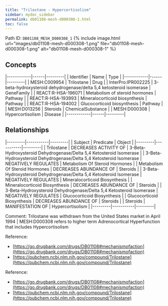 ```yaml
---
title: "Trilostane - Hypercortisolism"
sidebar: mydoc_sidebar
permalink: db01108-mesh-d000308-1.html
toc: false 
---
```



Path ID: `DB01108_MESH_D000308_1`
{% include image.html url="images/db01108-mesh-d000308-1.png" file="db01108-mesh-d000308-1.png" alt="db01108-mesh-d000308-1" %}

## Concepts

|------------|------|---------|
| Identifier | Name | Type    |
|------------|------|---------|
| MESH:C009954 | Trilostane | Drug |
| InterPro:IPR002225 | 3-beta-hydroxysteroid dehydrogenase/delta 5,4 ketosteroid isomerase | GeneFamily |
| REACT:R-HSA-196071 | Metabolism of steroid hormones | Pathway |
| REACT:R-HSA-193993 | Mineralocorticoid biosynthesis | Pathway |
| REACT:R-HSA-194002 | Glucocorticoid biosynthesis | Pathway |
| MESH:D013256 | Steroids | ChemicalSubstance |
| MESH:D000308 | Hypercortisolism | Disease |
|------------|------|---------|

## Relationships

|---------|-----------|---------|
| Subject | Predicate | Object  |
|---------|-----------|---------|
| Trilostane | DECREASES ACTIVITY OF | 3-Beta-Hydroxysteroid Dehydrogenase/Delta 5,4 Ketosteroid Isomerase |
| 3-Beta-Hydroxysteroid Dehydrogenase/Delta 5,4 Ketosteroid Isomerase | NEGATIVELY REGULATES | Metabolism Of Steroid Hormones |
| Metabolism Of Steroid Hormones | DECREASES ABUNDANCE OF | Steroids |
| 3-Beta-Hydroxysteroid Dehydrogenase/Delta 5,4 Ketosteroid Isomerase | NEGATIVELY REGULATES | Mineralocorticoid Biosynthesis |
| Mineralocorticoid Biosynthesis | DECREASES ABUNDANCE OF | Steroids |
| 3-Beta-Hydroxysteroid Dehydrogenase/Delta 5,4 Ketosteroid Isomerase | NEGATIVELY REGULATES | Glucocorticoid Biosynthesis |
| Glucocorticoid Biosynthesis | DECREASES ABUNDANCE OF | Steroids |
| Steroids | MANIFESTATION OF | Hypercortisolism |
|---------|-----------|---------|

Comment: Trilostane was withdrawn from the United States market in April 1994 | MESH:D000308 refers to higher term Adrenocortical Hyperfunction that includes Hypercortisolism

Reference: 
  - [https://go.drugbank.com/drugs/DB01108#mechanismofaction](https://go.drugbank.com/drugs/DB01108#mechanismofaction)
  - [https://pubchem.ncbi.nlm.nih.gov/compound/Trilostane](https://pubchem.ncbi.nlm.nih.gov/compound/Trilostane)

Reference: 
  - [https://go.drugbank.com/drugs/DB01108#mechanismofaction](https://go.drugbank.com/drugs/DB01108#mechanismofaction)
  - [https://pubchem.ncbi.nlm.nih.gov/compound/Trilostane](https://pubchem.ncbi.nlm.nih.gov/compound/Trilostane)
